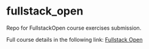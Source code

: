 # fullstack_open
Repo for FullstackOpen course exercises submission.

Full course details in the following link: [Fullstack Open](https://fullstackopen.com/en/about/)

